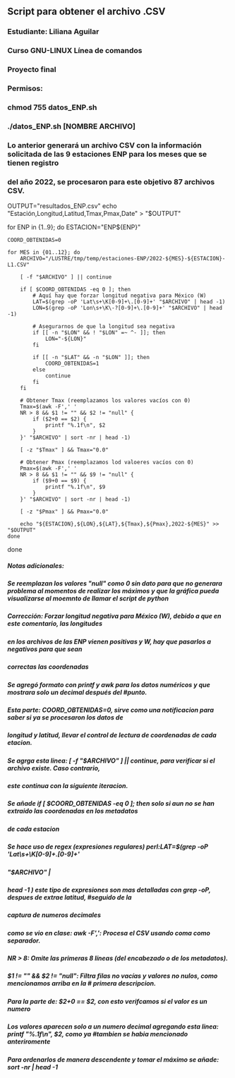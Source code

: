 ## Script para obtener el archivo .CSV 

### Estudiante: Liliana Aguilar 
### Curso GNU-LINUX Línea de comandos
### Proyecto final

### Permisos:
### chmod 755 datos_ENP.sh
### ./datos_ENP.sh [NOMBRE ARCHIVO]
### Lo anterior generará un archivo CSV con la información solicitada de las 9 estaciones ENP para los meses que se tienen registro
### del año 2022, se procesaron para este objetivo 87 archivos CSV.

OUTPUT="resultados_ENP.csv"
echo "Estación,Longitud,Latitud,Tmax,Pmax,Date" > "$OUTPUT"

for ENP in {1..9}; do
    ESTACION="ENP${ENP}"
    
    COORD_OBTENIDAS=0
    
    for MES in {01..12}; do
        ARCHIVO="/LUSTRE/tmp/temp/estaciones-ENP/2022-${MES}-${ESTACION}-L1.CSV"
        
        [ -f "$ARCHIVO" ] || continue
        
        if [ $COORD_OBTENIDAS -eq 0 ]; then
            # Aquí hay que forzar longitud negativa para México (W)
            LAT=$(grep -oP 'Lat\s+\K[0-9]+\.[0-9]+' "$ARCHIVO" | head -1)
            LON=$(grep -oP 'Lon\s+\K\-?[0-9]+\.[0-9]+' "$ARCHIVO" | head -1)
            
            # Asegurarnos de que la longitud sea negativa
            if [[ -n "$LON" && ! "$LON" =~ ^- ]]; then
                LON="-${LON}"
            fi
            
            if [[ -n "$LAT" && -n "$LON" ]]; then
                COORD_OBTENIDAS=1
            else
                continue
            fi
        fi
        
        # Obtener Tmax (reemplazamos los valores vacíos con 0)
        Tmax=$(awk -F',' '
        NR > 8 && $1 != "" && $2 != "null" { 
            if ($2+0 == $2) {
                printf "%.1f\n", $2
            }
        }' "$ARCHIVO" | sort -nr | head -1)
        
        [ -z "$Tmax" ] && Tmax="0.0"
        
        # Obtener Pmax (reemplazamos lod valoeres vacíos con 0)
        Pmax=$(awk -F',' '
        NR > 8 && $1 != "" && $9 != "null" { 
            if ($9+0 == $9) {
                printf "%.1f\n", $9
            }
        }' "$ARCHIVO" | sort -nr | head -1)
        
        [ -z "$Pmax" ] && Pmax="0.0"
        
        echo "${ESTACION},${LON},${LAT},${Tmax},${Pmax},2022-${MES}" >> "$OUTPUT"
    done
done

##### Notas adicionales:
##### Se reemplazan los valores "null" como 0 sin dato para que no generara problema al momentos de realizar los máximos y que la gráfica pueda visualizarse al moemnto de llamar el script de python
##### Corrección: Forzar longitud negativa para México (W), debido a que en este comentario, las longitudes
##### en los archivos de las ENP vienen positivas y W, hay que pasarlos a negativos para que sean 
##### correctas las coordenadas
##### Se agregó formato con printf y awk para los datos numéricos y que mostrara solo un decimal después del #punto.
##### Esta parte:  COORD_OBTENIDAS=0, sirve como una notificacion para saber si ya se procesaron los datos de
##### longitud y latitud, llevar el control de lectura de coordenadas de cada etacion.
##### Se agrga esta linea: [ -f "$ARCHIVO" ] || continue, para verificar si el archivo existe. Caso contrario,
##### este continua con la siguiente iteracion.
##### Se añade if [ $COORD_OBTENIDAS -eq 0 ]; then solo si aun no se han extraido las coordenadas en los metadatos
##### de cada estacion
##### Se hace uso de regex (expresiones regulares) perl:LAT=$(grep -oP 'Lat\s+\K[0-9]+\.[0-9]+' 
##### "$ARCHIVO" |
##### head -1 ) este tipo de expresiones son mas detalladas con grep -oP, despues de extrae latitud, #seguido de la
##### captura de numeros decimales
##### como se vio en clase: awk -F',': Procesa el CSV usando coma como separador.
##### NR > 8: Omite las primeras 8 líneas (del encabezado o de los metadatos).
##### $1 != "" && $2 != "null": Filtra filas no vacías y valores no nulos, como mencionamos arriba en la # primera descripcion.
##### Para la parte de: $2+0 == $2, con esto verifcamos si el valor es un numero
##### Los valores aparecen solo a un numero decimal agregando esta linea: printf "%.1f\n", $2, como ya #tambien se habia mencionado anteriromente
##### Para ordenarlos de manera descendente y tomar el máximo se añade: sort -nr | head -1
